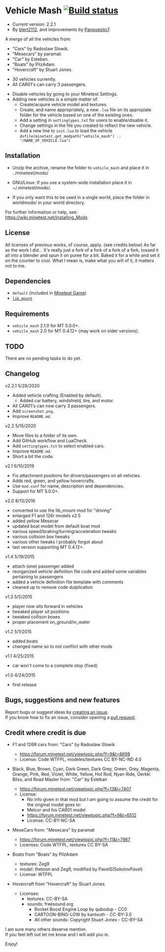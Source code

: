 # Vehicle Mash [![Build status](https://github.com/Panquesito7/vehicle_mash/workflows/build/badge.svg)](https://github.com/Panquesito7/vehicle_mash/actions)

- Current version: 2.2.1
- By [blert2112](https://github.com/blert2112), and improvements by [Panquesito7](https://github.com/Panquesito7).

A merge of all the vehicles from:
* "Cars" by Radoslaw Slowik.
* "Mesecars" by paramat.
* "Car" by Esteban.
* "Boats" by PilzAdam.
* "Hovercraft" by Stuart Jones.

- 30 vehicles currently.
- All CAR01's can carry 3 passengers.

* Disable vehicles by going to your Minetest Settings.
* Adding new vehicles is a simple matter of:
	* Create/acquire vehicle model and textures.
	* Create, and name appropriately, a new `.lua` file on its appropiate folder for the vehicle based on one of the existing ones.
	* Add a setting in `settingtypes.txt` for users to enable/disable it.
	* Change settings in the file you created to reflect the new vehicle.
	* Add a new line to `init.lua` to load the vehicle `dofile(minetest.get_modpath("vehicle_mash") .. "/NAME_OF_VEHICLE.lua")`

## Installation
- Unzip the archive, rename the folder to `vehicle_mash` and place it in
../minetest/mods/

- GNU/Linux: If you use a system-wide installation place
it in ~/.minetest/mods/.

- If you only want this to be used in a single world, place
the folder in worldmods/ in your world directory.

For further information or help, see:\
https://wiki.minetest.net/Installing_Mods

## License
All licenses of previous works, of course, apply. (see credits below)
As far as the work I did... It's really just a fork of a fork of a fork of a fork, tossed it all into a blender and spun it on puree for a bit. Baked it for a while and set it on the counter to cool. What I mean is, make what you will of it, it matters not to me.

## Dependencies
- `default` (included in [Minetest Game](https://github.com/minetest/minetest_game))
- [`lib_mount`](https://github.com/Panquesito7/lib_mount)

## Requirements
- `vehicle_mash` 2.1.0 for MT 5.0.0+.
- `vehicle_mash` 2.0 for MT 0.4.12+ (may work on older versions).

## TODO
There are no pending tasks to do yet.

## Changelog

v2.2.1 5/28/2020

* Added vehicle crafting (Enabled by default).
  * Added car battery, windshield, tire, and motor.
* All CAR01's can now carry 3 passengers.
* Add `screenshot.png`.
* Improve `README.md`.

v2.2 5/15/2020

* Move files to a folder of its own.
* Add GitHub workflow and LuaCheck.
* Add `settingtypes.txt` to select enabled cars.
* Improve `README.md`.
* Short a bit the code.

v2.1 6/10/2019

*	 Fix attachment positions for drivers/passengers on all vehicles.
*	 Adds red, green, and yellow hovercrafts.
*	 Use `mod.conf` for name, description and dependencies.
*	 Support for MT 5.0.0+.
	
	
v2.0 8/13/2016

*	 converted to use the lib_mount mod for "driving"
*	 enlarged F1 and 126r models x2.5
*	 added yellow Mesecar
*	 updated boat model from default boat mod
*	 various speed/braking/turning/acceleration tweaks
*	 various collision box tweaks
*	 various other tweaks I probably forgot about
*	 last version supporting MT 0.4.12+.
	
		
v1.4 5/19/2015

*	 attach (one) passenger added
*	 reorganized vehicle definition file code and added some variables pertaining to passengers
*	 added a vehicle definition file template with comments
*	 cleaned up to remove code dulplication
	
	
v1.3 5/5/2015

*	 player now sits forward in vehicles
*	 tweaked player sit positions
*	 tweaked collison boxes
*	 proper placement on_ground/in_water
	
	
v1.2 5/1/2015

*	 added boats
*	 changed name so  to not conflict with other mods
	
	
v1.1 4/25/2015

*	 car won't come to a complete stop (fixed)
	
	
v1.0 4/24/2015

*	first release



## Bugs, suggestions and new features
Report bugs or suggest ideas by [creating an issue](https://github.com/blert2112/vehicle_mash/issues/new).      
If you know how to fix an issue, consider opening a [pull request](https://github.com/blert2112/vehicle_mash/compare).

## Credit where credit is due
- F1 and 126R cars from: "Cars" by Radoslaw Slowik
	- https://forum.minetest.net/viewtopic.php?f=9&t=8698
	- License: Code WTFPL, modeles/textures CC BY-NC-ND 4.0

- Black, Blue, Brown, Cyan, Dark Green, Dark Grey, Green, Grey, Magenta, Orange, Pink, Red, Violet, White, Yellow, Hot Rod, Nyan Ride, Oerkki Bliss, and Road Master from: "Car" by Esteban
	- https://forum.minetest.net/viewtopic.php?f=13&t=7407
	- License:
		- No info given in that mod but I am going to assume the credit for the original model goes to:
		- Melcor and his CAR01 model
		- https://forum.minetest.net/viewtopic.php?f=9&t=6512
		- License: CC-BY-NC-SA

- MeseCars from: "Mesecars" by paramat
	- https://forum.minetest.net/viewtopic.php?f=11&t=7967
	- Licenses: Code WTFPL, textures CC BY-SA

- Boats from "Boats" by PilzAdam
	- textures: Zeg9
	- model: thetoon and Zeg9, modified by PavelS(SokolovPavel)
	- License: WTFPL

- Hovercraft from "Hovercraft" by Stuart Jones
	- Licenses:
		- textures: CC-BY-SA
		- sounds: freesound.org
			- Rocket Boost Engine Loop by qubodup - CC0
			- CARTOON-BING-LOW by kantouth - CC-BY-3.0
			- All other sounds: Copyright Stuart Jones - CC-BY-SA

I am sure many others deserve mention.\
If you feel left out let me know and I will add you in.

Enjoy!
